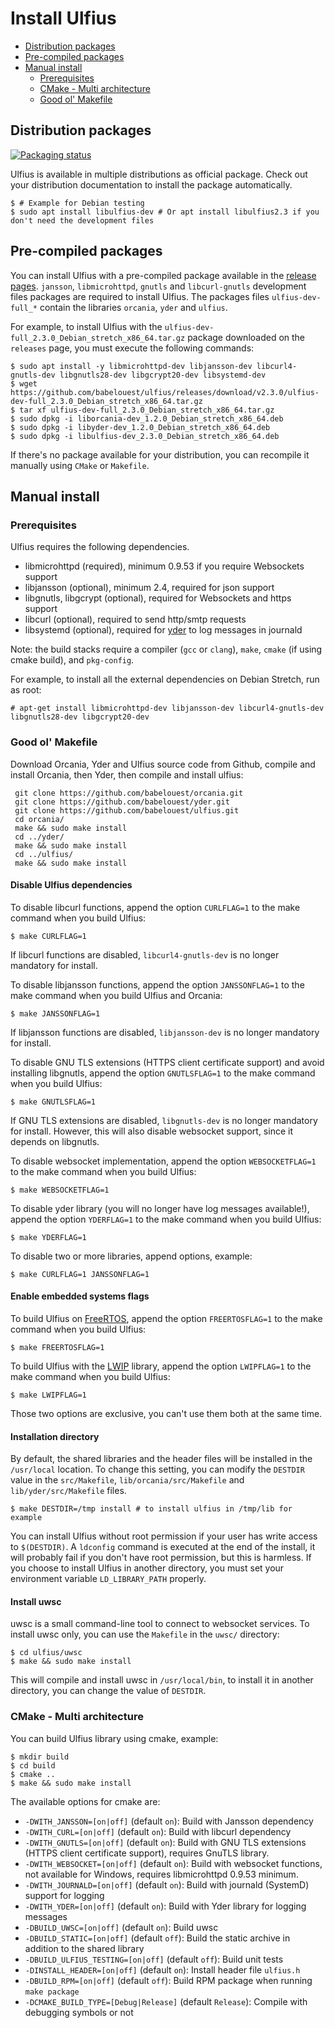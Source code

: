 # Install Ulfius

- [Distribution packages](#distribution-packages)
- [Pre-compiled packages](#pre-compiled-packages)
- [Manual install](#manual-install)
  - [Prerequisites](#prerequisites)
  - [CMake - Multi architecture](#cmake---multi-architecture)
  - [Good ol' Makefile](#good-ol-makefile)

## Distribution packages

[![Packaging status](https://repology.org/badge/vertical-allrepos/ulfius.svg)](https://repology.org/metapackage/ulfius)

Ulfius is available in multiple distributions as official package. Check out your distribution documentation to install the package automatically.

```shell
$ # Example for Debian testing
$ sudo apt install libulfius-dev # Or apt install libulfius2.3 if you don't need the development files
```

## Pre-compiled packages

You can install Ulfius with a pre-compiled package available in the [release pages](https://github.com/babelouest/ulfius/releases/latest/). `jansson`, `libmicrohttpd`, `gnutls` and `libcurl-gnutls` development files packages are required to install Ulfius. The packages files `ulfius-dev-full_*` contain the libraries `orcania`, `yder` and `ulfius`.

For example, to install Ulfius with the `ulfius-dev-full_2.3.0_Debian_stretch_x86_64.tar.gz` package downloaded on the `releases` page, you must execute the following commands:

```shell
$ sudo apt install -y libmicrohttpd-dev libjansson-dev libcurl4-gnutls-dev libgnutls28-dev libgcrypt20-dev libsystemd-dev
$ wget https://github.com/babelouest/ulfius/releases/download/v2.3.0/ulfius-dev-full_2.3.0_Debian_stretch_x86_64.tar.gz
$ tar xf ulfius-dev-full_2.3.0_Debian_stretch_x86_64.tar.gz
$ sudo dpkg -i liborcania-dev_1.2.0_Debian_stretch_x86_64.deb
$ sudo dpkg -i libyder-dev_1.2.0_Debian_stretch_x86_64.deb
$ sudo dpkg -i libulfius-dev_2.3.0_Debian_stretch_x86_64.deb
```

If there's no package available for your distribution, you can recompile it manually using `CMake` or `Makefile`.

## Manual install

### Prerequisites

Ulfius requires the following dependencies.

- libmicrohttpd (required), minimum 0.9.53 if you require Websockets support
- libjansson (optional), minimum 2.4, required for json support
- libgnutls, libgcrypt (optional), required for Websockets and https support
- libcurl (optional), required to send http/smtp requests
- libsystemd (optional), required for [yder](https://github.com/babelouest/yder) to log messages in journald

Note: the build stacks require a compiler (`gcc` or `clang`), `make`, `cmake` (if using cmake build), and `pkg-config`.

For example, to install all the external dependencies on Debian Stretch, run as root:

```shell
# apt-get install libmicrohttpd-dev libjansson-dev libcurl4-gnutls-dev libgnutls28-dev libgcrypt20-dev
```

### Good ol' Makefile

Download Orcania, Yder and Ulfius source code from Github, compile and install Orcania, then Yder, then compile and install ulfius:

```shell
 git clone https://github.com/babelouest/orcania.git
 git clone https://github.com/babelouest/yder.git
 git clone https://github.com/babelouest/ulfius.git
 cd orcania/
 make && sudo make install
 cd ../yder/
 make && sudo make install
 cd ../ulfius/
 make && sudo make install
```

#### Disable Ulfius dependencies

To disable libcurl functions, append the option `CURLFLAG=1` to the make command when you build Ulfius:

```shell
$ make CURLFLAG=1
```

If libcurl functions are disabled, `libcurl4-gnutls-dev` is no longer mandatory for install.

To disable libjansson functions, append the option `JANSSONFLAG=1` to the make command when you build Ulfius and Orcania:

```shell
$ make JANSSONFLAG=1
```

If libjansson functions are disabled, `libjansson-dev` is no longer mandatory for install.

To disable GNU TLS extensions (HTTPS client certificate support) and avoid installing libgnutls, append the option `GNUTLSFLAG=1` to the make command when you build Ulfius:

```shell
$ make GNUTLSFLAG=1
```

If GNU TLS extensions are disabled, `libgnutls-dev` is no longer mandatory for install. However, this will also disable websocket support, since it depends on libgnutls.

To disable websocket implementation, append the option `WEBSOCKETFLAG=1` to the make command when you build Ulfius:

```shell
$ make WEBSOCKETFLAG=1
```

To disable yder library (you will no longer have log messages available!), append the option `YDERFLAG=1` to the make command when you build Ulfius:

```shell
$ make YDERFLAG=1
```

To disable two or more libraries, append options, example:

```shell
$ make CURLFLAG=1 JANSSONFLAG=1
```

#### Enable embedded systems flags

To build Ulfius on [FreeRTOS](https://www.freertos.org/), append the option `FREERTOSFLAG=1` to the make command when you build Ulfius:

```shell
$ make FREERTOSFLAG=1
```

To build Ulfius with the [LWIP](https://savannah.nongnu.org/projects/lwip/) library, append the option `LWIPFLAG=1` to the make command when you build Ulfius:

```shell
$ make LWIPFLAG=1
```

Those two options are exclusive, you can't use them both at the same time.

#### Installation directory

By default, the shared libraries and the header files will be installed in the `/usr/local` location. To change this setting, you can modify the `DESTDIR` value in the `src/Makefile`, `lib/orcania/src/Makefile` and `lib/yder/src/Makefile` files.

```shell
$ make DESTDIR=/tmp install # to install ulfius in /tmp/lib for example
```

You can install Ulfius without root permission if your user has write access to `$(DESTDIR)`.
A `ldconfig` command is executed at the end of the install, it will probably fail if you don't have root permission, but this is harmless.
If you choose to install Ulfius in another directory, you must set your environment variable `LD_LIBRARY_PATH` properly.

#### Install uwsc

uwsc is a small command-line tool to connect to websocket services. To install uwsc only, you can use the `Makefile` in the `uwsc/` directory:

```shell
$ cd ulfius/uwsc
$ make && sudo make install
```

This will compile and install uwsc in `/usr/local/bin`, to install it in another directory, you can change the value of `DESTDIR`.

### CMake - Multi architecture

You can build Ulfius library using cmake, example:

```shell
$ mkdir build
$ cd build
$ cmake ..
$ make && sudo make install
```

The available options for cmake are:
- `-DWITH_JANSSON=[on|off]` (default `on`): Build with Jansson dependency
- `-DWITH_CURL=[on|off]` (default `on`): Build with libcurl dependency
- `-DWITH_GNUTLS=[on|off]` (default `on`): Build with GNU TLS extensions (HTTPS client certificate support), requires GnuTLS library.
- `-DWITH_WEBSOCKET=[on|off]` (default `on`): Build with websocket functions, not available for Windows, requires libmicrohttpd 0.9.53 minimum.
- `-DWITH_JOURNALD=[on|off]` (default `on`): Build with journald (SystemD) support for logging
- `-DWITH_YDER=[on|off]` (default `on`): Build with Yder library for logging messages
- `-DBUILD_UWSC=[on|off]` (default `on`): Build uwsc
- `-DBUILD_STATIC=[on|off]` (default `off`): Build the static archive in addition to the shared library
- `-DBUILD_ULFIUS_TESTING=[on|off]` (default `off`): Build unit tests
- `-DINSTALL_HEADER=[on|off]` (default `on`): Install header file `ulfius.h`
- `-DBUILD_RPM=[on|off]` (default `off`): Build RPM package when running `make package`
- `-DCMAKE_BUILD_TYPE=[Debug|Release]` (default `Release`): Compile with debugging symbols or not
